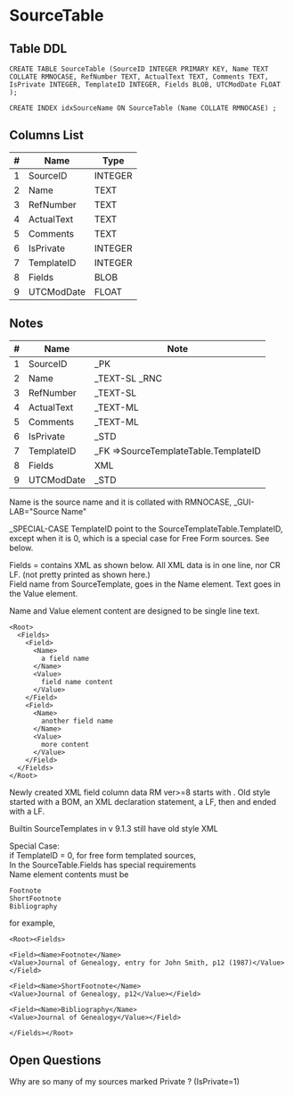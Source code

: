 # SourceTable

## Table DDL

```
CREATE TABLE SourceTable (SourceID INTEGER PRIMARY KEY, Name TEXT COLLATE RMNOCASE, RefNumber TEXT, ActualText TEXT, Comments TEXT, IsPrivate INTEGER, TemplateID INTEGER, Fields BLOB, UTCModDate FLOAT );

CREATE INDEX idxSourceName ON SourceTable (Name COLLATE RMNOCASE) ;
```

## Columns List

| #  | Name          | Type      |
|----|---------------|-----------|
| 1  | SourceID      | INTEGER   |
| 2  | Name          | TEXT      |
| 3  | RefNumber     | TEXT      |
| 4  | ActualText    | TEXT      |
| 5  | Comments      | TEXT      |
| 6  | IsPrivate     | INTEGER   |
| 7  | TemplateID    | INTEGER   |
| 8  | Fields        | BLOB      |
| 9  | UTCModDate    | FLOAT     |

## Notes

| #  | Name          | Note      |
|----|---------------|-----------|
| 1  | SourceID      | _PK
| 2  | Name          | _TEXT-SL _RNC 
| 3  | RefNumber     | _TEXT-SL
| 4  | ActualText    | _TEXT-ML
| 5  | Comments      | _TEXT-ML
| 6  | IsPrivate     | _STD
| 7  | TemplateID    | _FK =>SourceTemplateTable.TemplateID
| 8  | Fields        |  XML
| 9  | UTCModDate    | _STD


Name is the source name and it is collated with RMNOCASE, _GUI-LAB="Source Name"

_SPECIAL-CASE
TemplateID point to the SourceTemplateTable.TemplateID, except when it is 0, which is a special case for Free Form sources. See below.


Fields = contains XML as shown below. All XML data is in one line, nor CR LF. (not pretty printed as shown here.)\
Field name from SourceTemplate, goes in the Name element.
Text goes in the Value element. 

Name and Value element content are designed to be single line text.

```
<Root>
  <Fields>
    <Field>
      <Name>
        a field name
      </Name>
      <Value>
        field name content
      </Value>
    </Field>
    <Field>
      <Name>
        another field name
      </Name>
      <Value>
        more content
      </Value>
    </Field>
  </Fields>
</Root>
```
Newly created XML field column data RM ver>=8 starts with <Root>.
Old style started with a BOM, an XML declaration statement, a LF, then <Root> and ended with a LF.

Builtin SourceTemplates in v 9.1.3 still have old style XML


Special Case:\
if TemplateID = 0, for free form templated sources, \
In the SourceTable.Fields has special requirements\
Name element contents must be
```
Footnote
ShortFootnote
Bibliography
```
for example, 
```
<Root><Fields>

<Field><Name>Footnote</Name>
<Value>Journal of Genealogy, entry for John Smith, p12 (1987)</Value></Field>

<Field><Name>ShortFootnote</Name>
<Value>Journal of Genealogy, p12</Value></Field>

<Field><Name>Bibliography</Name>
<Value>Journal of Genealogy</Value></Field>

</Fields></Root>
```

## Open Questions
Why are so many of my sources marked Private ? (IsPrivate=1)
